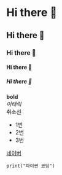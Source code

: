 # Hi there 👋
## Hi there 👋
### Hi there 👋
#### Hi there 👋
##### Hi there 👋

<!-- ----- -->

**bold** <br>
*이태릭* <br>
~~취소선~~ <br>

* 1번
* 2번
* 3번

[네이버](https://www.naver.com)
```
print("파이썬 코딩")
```


